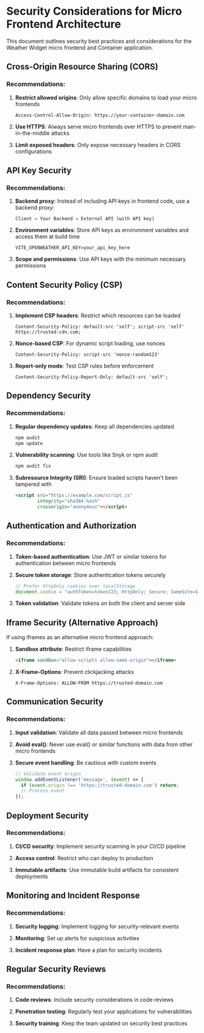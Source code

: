 # Security Considerations for Micro Frontend Architecture

This document outlines security best practices and considerations for the Weather Widget micro frontend and Container application.

## Cross-Origin Resource Sharing (CORS)

### Recommendations:

1. **Restrict allowed origins**: Only allow specific domains to load your micro frontends
   ```
   Access-Control-Allow-Origin: https://your-container-domain.com
   ```

2. **Use HTTPS**: Always serve micro frontends over HTTPS to prevent man-in-the-middle attacks

3. **Limit exposed headers**: Only expose necessary headers in CORS configurations

## API Key Security

### Recommendations:

1. **Backend proxy**: Instead of including API keys in frontend code, use a backend proxy:
   ```
   Client → Your Backend → External API (with API key)
   ```

2. **Environment variables**: Store API keys as environment variables and access them at build time
   ```
   VITE_OPENWEATHER_API_KEY=your_api_key_here
   ```

3. **Scope and permissions**: Use API keys with the minimum necessary permissions

## Content Security Policy (CSP)

### Recommendations:

1. **Implement CSP headers**: Restrict which resources can be loaded
   ```
   Content-Security-Policy: default-src 'self'; script-src 'self' https://trusted-cdn.com;
   ```

2. **Nonce-based CSP**: For dynamic script loading, use nonces
   ```
   Content-Security-Policy: script-src 'nonce-random123'
   ```

3. **Report-only mode**: Test CSP rules before enforcement
   ```
   Content-Security-Policy-Report-Only: default-src 'self';
   ```

## Dependency Security

### Recommendations:

1. **Regular dependency updates**: Keep all dependencies updated
   ```bash
   npm audit
   npm update
   ```

2. **Vulnerability scanning**: Use tools like Snyk or npm audit
   ```bash
   npm audit fix
   ```

3. **Subresource Integrity (SRI)**: Ensure loaded scripts haven't been tampered with
   ```html
   <script src="https://example.com/script.js" 
           integrity="sha384-hash" 
           crossorigin="anonymous"></script>
   ```

## Authentication and Authorization

### Recommendations:

1. **Token-based authentication**: Use JWT or similar tokens for authentication between micro frontends

2. **Secure token storage**: Store authentication tokens securely
   ```javascript
   // Prefer httpOnly cookies over localStorage
   document.cookie = "authToken=token123; HttpOnly; Secure; SameSite=Strict";
   ```

3. **Token validation**: Validate tokens on both the client and server side

## Iframe Security (Alternative Approach)

If using iframes as an alternative micro frontend approach:

1. **Sandbox attribute**: Restrict iframe capabilities
   ```html
   <iframe sandbox="allow-scripts allow-same-origin"></iframe>
   ```

2. **X-Frame-Options**: Prevent clickjacking attacks
   ```
   X-Frame-Options: ALLOW-FROM https://trusted-domain.com
   ```

## Communication Security

### Recommendations:

1. **Input validation**: Validate all data passed between micro frontends

2. **Avoid eval()**: Never use eval() or similar functions with data from other micro frontends

3. **Secure event handling**: Be cautious with custom events
   ```javascript
   // Validate event origin
   window.addEventListener('message', (event) => {
     if (event.origin !== 'https://trusted-domain.com') return;
     // Process event
   });
   ```

## Deployment Security

### Recommendations:

1. **CI/CD security**: Implement security scanning in your CI/CD pipeline

2. **Access control**: Restrict who can deploy to production

3. **Immutable artifacts**: Use immutable build artifacts for consistent deployments

## Monitoring and Incident Response

### Recommendations:

1. **Security logging**: Implement logging for security-relevant events

2. **Monitoring**: Set up alerts for suspicious activities

3. **Incident response plan**: Have a plan for security incidents

## Regular Security Reviews

### Recommendations:

1. **Code reviews**: Include security considerations in code reviews

2. **Penetration testing**: Regularly test your applications for vulnerabilities

3. **Security training**: Keep the team updated on security best practices

